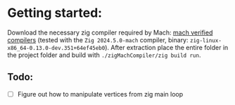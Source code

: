 # Getting started:
Download the necessary zig compiler required by Mach: [mach verified compilers](https://machengine.org/about/zig-version/) (tested with the `Zig 2024.5.0-mach` compiler, binary: `zig-linux-x86_64-0.13.0-dev.351+64ef45eb0`). After extraction place the entire folder in the project folder and build with `./zigMachCompiler/zig build run`.

## Todo:
- [ ] Figure out how to manipulate vertices from zig main loop
